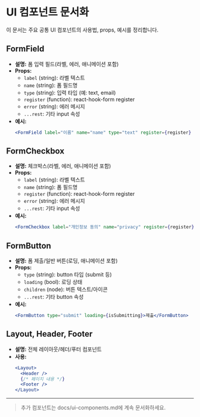 # UI 컴포넌트 문서화

이 문서는 주요 공통 UI 컴포넌트의 사용법, props, 예시를 정리합니다.

## FormField
- **설명:** 폼 입력 필드(라벨, 에러, 애니메이션 포함)
- **Props:**
  - `label` (string): 라벨 텍스트
  - `name` (string): 폼 필드명
  - `type` (string): 입력 타입 (예: text, email)
  - `register` (function): react-hook-form register
  - `error` (string): 에러 메시지
  - `...rest`: 기타 input 속성
- **예시:**
  ```jsx
  <FormField label="이름" name="name" type="text" register={register} error={errors.name?.message} />
  ```

## FormCheckbox
- **설명:** 체크박스(라벨, 에러, 애니메이션 포함)
- **Props:**
  - `label` (string): 라벨 텍스트
  - `name` (string): 폼 필드명
  - `register` (function): react-hook-form register
  - `error` (string): 에러 메시지
  - `...rest`: 기타 input 속성
- **예시:**
  ```jsx
  <FormCheckbox label="개인정보 동의" name="privacy" register={register} error={errors.privacy?.message} />
  ```

## FormButton
- **설명:** 폼 제출/일반 버튼(로딩, 애니메이션 포함)
- **Props:**
  - `type` (string): button 타입 (submit 등)
  - `loading` (bool): 로딩 상태
  - `children` (node): 버튼 텍스트/아이콘
  - `...rest`: 기타 button 속성
- **예시:**
  ```jsx
  <FormButton type="submit" loading={isSubmitting}>제출</FormButton>
  ```

## Layout, Header, Footer
- **설명:** 전체 레이아웃/헤더/푸터 컴포넌트
- **사용:**
  ```jsx
  <Layout>
    <Header />
    {/* 페이지 내용 */}
    <Footer />
  </Layout>
  ```

---

> 추가 컴포넌트는 docs/ui-components.md에 계속 문서화하세요.
